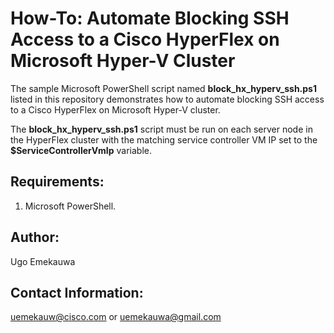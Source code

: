 # How-To: Automate Blocking SSH Access to a Cisco HyperFlex on Microsoft Hyper-V Cluster

The sample Microsoft PowerShell script named **block_hx_hyperv_ssh.ps1** listed in this repository demonstrates how to automate blocking SSH access to a Cisco HyperFlex on Microsoft Hyper-V cluster.

The **block_hx_hyperv_ssh.ps1** script must be run on each server node in the HyperFlex cluster with the matching service controller VM IP set to the **$ServiceControllerVmIp** variable.

## Requirements:
  1. Microsoft PowerShell.

## Author:
Ugo Emekauwa

## Contact Information:
uemekauw@cisco.com or uemekauwa@gmail.com
